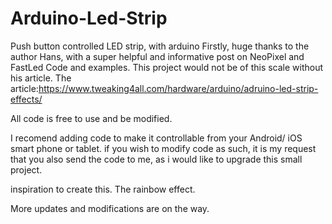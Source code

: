 # Arduino-Led-Strip
Push button controlled LED strip, with arduino
Firstly, huge thanks to the author Hans, with a super helpful and informative post on NeoPixel and FastLed Code and examples. This project would not be of this scale without his article.
The article:https://www.tweaking4all.com/hardware/arduino/adruino-led-strip-effects/

All code is free to use and be modified.

I recomend adding code to make it controllable from your Android/ iOS smart phone or tablet.
if you wish to modify code as such, it is my request that you also send the code to me, as i would like to upgrade this small project.

inspiration to create this. 
The rainbow effect.

More updates and modifications are on the way.
